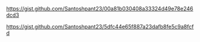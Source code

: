 https://gist.github.com/Santoshpant23/00a81b030408a33324d49e78e246dcd3


https://gist.github.com/Santoshpant23/5dfc44e65f887a23dafb8fe5c9a8fcfd
